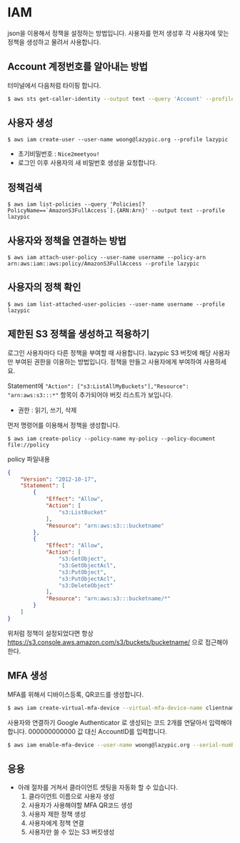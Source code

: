 # IAM
json을 이용해서 정책을 설정하는 방법입니다.
사용자를 먼저 생성후 각 사용자에 맞는 정책을 생성하고 물려서 사용합니다.

## Account 계정번호를 알아내는 방법
터미널에서 다음처럼 타이핑 합니다.

```bash
$ aws sts get-caller-identity --output text --query 'Account' --profile lazypic
```

## 사용자 생성
```
$ aws iam create-user --user-name woong@lazypic.org --profile lazypic
```

- 초기비밀번호 : `Nice2meetyou!`
- 로그인 이후 사용자의 새 비밀번호 생성을 요청합니다.

## 정책검색
```
$ aws iam list-policies --query 'Policies[?PolicyName==`AmazonS3FullAccess`].{ARN:Arn}' --output text --profile lazypic
```

## 사용자와 정책을 연결하는 방법
```
$ aws iam attach-user-policy --user-name username --policy-arn arn:aws:iam::aws:policy/AmazonS3FullAccess --profile lazypic
```

## 사용자의 정책 확인
```
$ aws iam list-attached-user-policies --user-name username --profile lazypic
```

## 제한된 S3 정책을 생성하고 적용하기 
로그인 사용자마다 다른 정책을 부여할 때 사용합니다.
lazypic S3 버킷에 해당 사용자만 부여된 권한을 이용하는 방법입니다.
정책을 만들고 사용자에게 부여하여 사용하세요.

Statement에 `"Action": ["s3:ListAllMyBuckets"],"Resource": "arn:aws:s3:::*"` 항목이 추가되어야 버킷 리스트가 보입니다.

- 권한 : 읽기, 쓰기, 삭제


먼저 명령어를 이용해서 정책을 생성합니다.
```
$ aws iam create-policy --policy-name my-policy --policy-document file://policy
```

policy 파일내용
```json
{
    "Version": "2012-10-17",
    "Statement": [
        {
            "Effect": "Allow",
            "Action": [
                "s3:ListBucket"
            ],
            "Resource": "arn:aws:s3:::bucketname"
        },
        {
            "Effect": "Allow",
            "Action": [
                "s3:GetObject",
                "s3:GetObjectAcl",
                "s3:PutObject",
                "s3:PutObjectAcl",
                "s3:DeleteObject"
            ],
            "Resource": "arn:aws:s3:::bucketname/*"
        }
    ]
}
```

위처럼 정책이 설정되었다면 항상 https://s3.console.aws.amazon.com/s3/buckets/bucketname/ 으로 접근해야 한다.

## MFA 생성
MFA를 위해서 디바이스등록, QR코드를 생성합니다.

```bash
$ aws iam create-virtual-mfa-device --virtual-mfa-device-name clientnameMFADevice --outfile /tmp/qrcode/woong@lazypic.org --bootstrap-method QRCodePNG --profile lazypic
```

사용자와 연결하기
Google Authenticator 로 생성되는 코드 2개를 연달아서 입력해야합니다. 000000000000 값 대신 AccountID를 입력합니다.

```bash
$ aws iam enable-mfa-device --user-name woong@lazypic.org --serial-number arn:aws:iam::000000000000:mfa/clientnameMFADevice --authentication-code-1 123456 --authentication-code-2 789012 --profile lazypic
```


## 응용
- 아래 절차를 거쳐서 클라이언트 셋팅을 자동화 할 수 있습니다.
    1. 클라이언트 이름으로 사용자 생성
    1. 사용자가 사용해야할 MFA QR코드 생성
    1. 사용자 제한 정책 생성
    1. 사용자에게 정책 연결
    1. 사용자만 쓸 수 있는 S3 버킷생성
